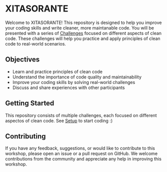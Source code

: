 # XITASORANTE

Welcome to XITASORANTE! This repository is designed to help you improve your coding skills and write cleaner, more maintanable code. You will be presented with a series of [Challenges](./Challenges/) focused on different aspects of clean code. These challenges will help you practice and apply principles of clean code to real-world scenarios.

## Objectives

* Learn and practice principles of clean code
* Understand the importance of code quality and maintainability
* Improve your coding skills by solving real-world challenges
* Discuss and share experiences with other participants

## Getting Started

This repository consists of multiple challenges, each focused on different aspectos of clean code. See [Setup](./Challenges/00_Setup.md) to start coding :)

## Contributing

If you have any feedback, suggestions, or would like to contribute to this workshop, please open an issue or a pull request on GitHub. We welcome contributions from the community and appreciate any help in improving this workshop.